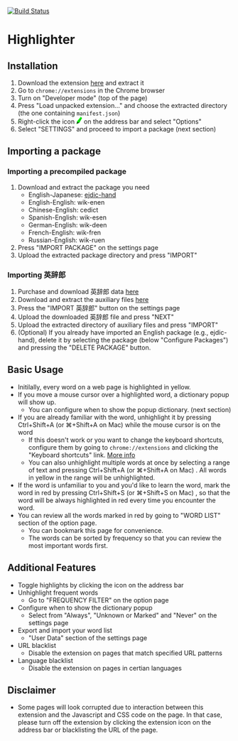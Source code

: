 [![Build Status](https://travis-ci.com/yuichiro-s/popup-dict.svg?branch=master)](https://travis-ci.com/yuichiro-s/popup-dict)

# Highlighter

## Installation

1. Download the extension [here](https://github.com/yuichiro-s/popup-dict/releases/download/0.1.1/build.tar.gz)
and extract it
3. Go to `chrome://extensions` in the Chrome browser
4. Turn on "Developer mode" (top of the page)
5. Press "Load unpacked extension..." and choose the extracted directory (the one containing `manifest.json`)
6. Right-click the icon
![logo](https://raw.githubusercontent.com/yuichiro-s/popup-dict/master/app/images/icon16.png)
on the address bar and select "Options"
6. Select "SETTINGS" and proceed to import a package (next section)

## Importing a package

### Importing a precompiled package

1. Download and extract the package you need
   - English-Japanese: [ejdic-hand](https://drive.google.com/open?id=1zYrwpSTWYWmZIZIVtaXI4y8IQrUK-Q5R)
   - English-English: wik-enen
   - Chinese-English: cedict
   - Spanish-English: wik-esen
   - German-English: wik-deen
   - French-English: wik-fren
   - Russian-English: wik-ruen
2. Press "IMPORT PACKAGE" on the settings page
3. Upload the extracted package directory and press "IMPORT"

### Importing 英辞郎

1. Purchase and download 英辞郎 data [here](https://booth.pm/ja/items/777563)
2. Download and extract the auxiliary files [here](https://drive.google.com/open?id=1Vz8jncKpcZ0UNh0ycG_xqoRO-AjdVaYO)
3. Press the "IMPORT 英辞郎" button on the settings page
4. Upload the downloaded 英辞郎 file and press "NEXT"
4. Upload the extracted directory of auxiliary files and press "IMPORT"
6. (Optional) If you already have imported an English package (e.g., ejdic-hand), delete it by selecting the package (below "Configure Packages") and pressing the "DELETE PACKAGE" button.

## Basic Usage

- Initilally, every word on a web page is highlighted in yellow.
- If you move a mouse cursor over a highlighted word, a dictionary popup will show up.
  - You can configure when to show the popup dictionary. (next section)
- If you are already familiar with the word, unhighlight it by pressing Ctrl+Shift+A (or ⌘+Shift+A on Mac) while the mouse cursor is on the word
  - If this doesn't work or you want to change the keyboard shortcuts, configure them by going to `chrome://extensions` and clicking the "Keyboard shortcuts" link. [More info](https://lifehacker.com/add-custom-keyboard-shortcuts-to-chrome-extensions-for-1595322121)
  - You can also unhighlight multiple words at once by selecting a range of text and pressing Ctrl+Shift+A (or ⌘+Shift+A on Mac) . All words in yellow in the range will be unhighlighted.
- If the word is unfamiliar to you and you'd like to learn the word, mark the word in red by pressing Ctrl+Shift+S (or ⌘+Shift+S on Mac) , so that the word will be always highlighted in red every time you encounter the word.
- You can review all the words marked in red by going to "WORD LIST" section of the option page.
  - You can bookmark this page for convenience.
  - The words can be sorted by frequency so that you can review the most important words first.

## Additional Features

- Toggle highlights by clicking the icon on the address bar
- Unhighlight frequent words
  - Go to "FREQUENCY FILTER" on the option page
- Configure when to show the dictionary popup
  - Select from "Always", "Unknown or Marked" and "Never" on the settings page
- Export and import your word list
  - "User Data" section of the settings page
- URL blacklist
  - Disable the extension on pages that match specified URL patterns
- Language blacklist
  - Disable the extension on pages in certian languages

## Disclaimer

- Some pages will look corrupted due to interaction between this extension and the Javascript and CSS code on the page. In that case, please turn off the extension by clicking the extension icon on the address bar or blacklisting the URL of the page.
